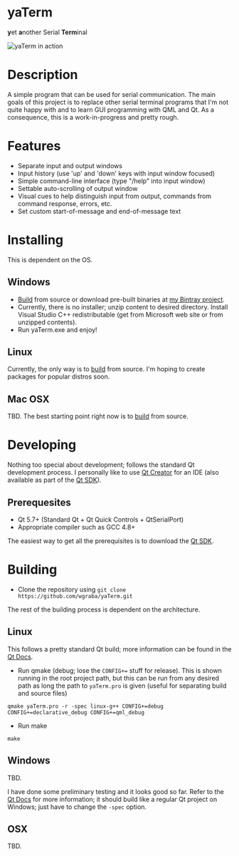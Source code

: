 yaTerm
======

**y**et **a**nother Serial **Term**inal

![yaTerm in action](https://lh3.googleusercontent.com/0WPrZf9qU1sOE8bHxiCkF_NCN23_zyr0mDKsQ6rZrFlSnR9zhLaWogUsSp6y1N-ZGgUa0MgZjr9CrVJ3CK8iI09SiIyJrmMVn02pJDTqiXLPg2knPbtOBXERefXSXPPudJ49QorsZU5ZXfAtKiAcdQdWkCK_Tmfm95S9SQm5-iHdLxB_oyqW_0tjcZe8x7c5cgrr4j3PRLIBuEL7EtWGcqe2RBy_DdjNAqpi-b1i4E8VxOGiDF_iRvcSasuqUVH_hY2vl_qhMT602LP9iSxh3DSKgzoSkZwGikI0sW9Jv8v-finksiMh5FXOJ_Rsnj6EZ-KCPM3DzTAc_xepNDdIT5O74LGbIaIOKOkPcUHz_4u6zaz2Xc_VR1NfTm-dNrKyBKlHCurvF4ssMQpSQnHqfrZkVNL7IqHE8hHqKg7kUIf-h72j-AemBHJszCK0D1b85YViVD_JeZi_8yofW8O_3-mrNERmK-b-4OZ_eEtcjKK1eKbAXascY07WV4fWqVoLwq8efQnTaV2srJC9mmb3FSs2azi-Tg7hriECDLuTX_yBw6_LYLQGCC2Q1i39PyKRH1pKuuDE7WwXUl_NUcuAfJ7l1g1e2JkbT61VfeoGfLHrLGlP=w769-h555-no)

Description
===========

A simple program that can be used for serial communication. The main goals of this 
project is to replace other serial terminal programs that I'm not quite happy 
with and to learn GUI programming with QML and Qt. As a consequence, this
is a work-in-progress and pretty rough.

Features
========

* Separate input and output windows
* Input history (use 'up' and 'down' keys with input window focused)
* Simple command-line interface (type "/help" into input window)
* Settable auto-scrolling of output window
* Visual cues to help distinguish input from output, commands from command response, errors, etc.
* Set custom start-of-message and end-of-message text

Installing
==========

This is dependent on the OS.

Windows
-------

* [Build](#building) from source or download pre-built binaries at 
[my Bintray project](https://bintray.com/wgraba/windows/yaTerm/view).
* Currently, there is no installer; unzip content to desired directory. Install Visual Studio C++
  redistributable (get from Microsoft web site or from unzipped contents).
* Run yaTerm.exe and enjoy!

Linux
-----

Currently, the only way is to [build](#building) from source. I'm hoping to create packages for popular distros
soon.

Mac OSX
-------

TBD. The best starting point right now is to [build](#building) from source.

Developing
==========

Nothing too special about development; follows the standard Qt development process. I personally 
like to use [Qt Creator](http://qt-project.org/wiki/Category:Tools::QtCreator) for an IDE (also 
available as part of the [Qt SDK](http://qt-project.org/downloads)).

Prerequesites
-------------

* Qt 5.7+ (Standard Qt + Qt Quick Controls + QtSerialPort)
* Appropriate compiler such as GCC 4.8+

The easiest way to get all the prerequisites is to download the [Qt SDK](http://qt-project.org/downloads).


Building
========

* Clone the repository using `git clone https://github.com/wgraba/yaTerm.git`

The rest of the building process is dependent on the architecture.

Linux
-----

This follows a pretty standard Qt build; more information can be found in the [Qt Docs](http://doc.qt.io/).

* Run qmake (debug; lose the `CONFIG+=` stuff for release). This is shown running in the root project path, but this can be run from any desired path as long the path to `yaTerm.pro` is given (useful for separating build and source files)

```
qmake yaTerm.pro -r -spec linux-g++ CONFIG+=debug CONFIG+=declarative_debug CONFIG+=qml_debug
```

* Run make

```
make
```

Windows
-------

TBD. 

I have done some preliminary testing and it looks good so far. Refer to the [Qt Docs](http://qt-project.org/doc/) for more information; it should build like a regular Qt project on Windows; just have to change the `-spec` option.

OSX
---

TBD.
